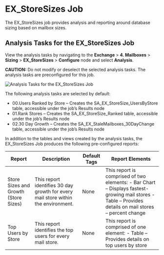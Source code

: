 # EX_StoreSizes Job

The EX_StoreSizes job provides analysis and reporting around database sizing based on mailbox sizes.

## Analysis Tasks for the EX_StoreSizes Job

View the analysis tasks by navigating to the **Exchange** > **4. Mailboxes** >
**Sizing** > **EX_StoreSizes** > **Configure** node and select **Analysis**.

**CAUTION:** Do not modify or deselect the selected analysis tasks. The analysis tasks are
preconfigured for this job.

![Analysis Tasks for the EX_StoreSizes Job](/img/product_docs/accessanalyzer/11.6/accessanalyzer/solutions/exchange/mailboxes/sizing/storesizesanalysis.webp)

The following analysis tasks are selected by default:

- 00.Users Ranked by Store – Creates the SA_EX_StoreSize_UsersByStore table, accessible under the
  job’s Results node
- 01.Rank Stores – Creates the SA_EX_StoreSize_Ranked table, accessible under the job’s Results node
- 02.30 Day Growth – Creates the SA_EX_StaleMailboxes_30DayChange table, accessible under the job’s
  Results node

In addition to the tables and views created by the analysis tasks, the EX_StoreSizes Job produces
the following pre-configured reports:

| Report                               | Description                                                                       | Default Tags | Report Elements                                                                                                                                         |
| ------------------------------------ | --------------------------------------------------------------------------------- | ------------ | ------------------------------------------------------------------------------------------------------------------------------------------------------- |
| Store Sizes and Growth (Store Sizes) | This report identifies 30 day growth for every mail store within the environment. | None         | This report is comprised of two elements: - Bar Chart – Displays fastest-growing mail stores - Table – Provides details on mail stores – percent change |
| Top Users by Store                   | This report identifies the top users for every mail store.                        | None         | This report is comprised of one element: - Table – Provides details on top users by store                                                               |
